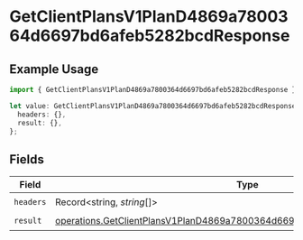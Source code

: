 # GetClientPlansV1PlanD4869a7800364d6697bd6afeb5282bcdResponse

## Example Usage

```typescript
import { GetClientPlansV1PlanD4869a7800364d6697bd6afeb5282bcdResponse } from "@dhaba/safepay-ts/models/operations";

let value: GetClientPlansV1PlanD4869a7800364d6697bd6afeb5282bcdResponse = {
  headers: {},
  result: {},
};
```

## Fields

| Field                                                                                                                                                                      | Type                                                                                                                                                                       | Required                                                                                                                                                                   | Description                                                                                                                                                                |
| -------------------------------------------------------------------------------------------------------------------------------------------------------------------------- | -------------------------------------------------------------------------------------------------------------------------------------------------------------------------- | -------------------------------------------------------------------------------------------------------------------------------------------------------------------------- | -------------------------------------------------------------------------------------------------------------------------------------------------------------------------- |
| `headers`                                                                                                                                                                  | Record<string, *string*[]>                                                                                                                                                 | :heavy_check_mark:                                                                                                                                                         | N/A                                                                                                                                                                        |
| `result`                                                                                                                                                                   | [operations.GetClientPlansV1PlanD4869a7800364d6697bd6afeb5282bcdResponseBody](../../models/operations/getclientplansv1pland4869a7800364d6697bd6afeb5282bcdresponsebody.md) | :heavy_check_mark:                                                                                                                                                         | N/A                                                                                                                                                                        |